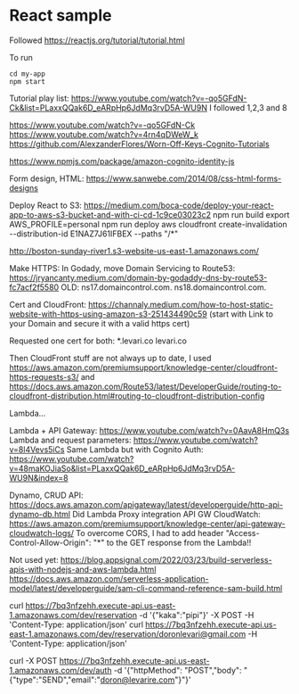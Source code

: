 # React sample

Followed https://reactjs.org/tutorial/tutorial.html

To run 
```
cd my-app
npm start
```


Tutorial play list: https://www.youtube.com/watch?v=-qo5GFdN-Ck&list=PLaxxQQak6D_eARpHp6JdMq3rvD5A-WU9N
I followed 1,2,3 and 8 

https://www.youtube.com/watch?v=-qo5GFdN-Ck
https://www.youtube.com/watch?v=4rn4qDWeW_k
https://github.com/AlexzanderFlores/Worn-Off-Keys-Cognito-Tutorials

https://www.npmjs.com/package/amazon-cognito-identity-js

Form design, HTML:
https://www.sanwebe.com/2014/08/css-html-forms-designs

Deploy React to S3: https://medium.com/boca-code/deploy-your-react-app-to-aws-s3-bucket-and-with-ci-cd-1c9ce03023c2
npm run build
export AWS_PROFILE=personal
npm run deploy
aws cloudfront create-invalidation --distribution-id E1NAZ7J61IFBEX --paths "/*"



http://boston-sunday-river1.s3-website-us-east-1.amazonaws.com/

Make HTTPS:
In Godady, move Domain Servicing to Route53: https://jryancanty.medium.com/domain-by-godaddy-dns-by-route53-fc7acf2f5580
OLD:
ns17.domaincontrol.com.	
ns18.domaincontrol.com.	

Cert and CloudFront: https://channaly.medium.com/how-to-host-static-website-with-https-using-amazon-s3-251434490c59 (start with Link to your Domain and secure it with a valid https cert)

Requested one cert for both:
*.levari.co
levari.co

Then CloudFront stuff are not always up to date, I used https://aws.amazon.com/premiumsupport/knowledge-center/cloudfront-https-requests-s3/ and https://docs.aws.amazon.com/Route53/latest/DeveloperGuide/routing-to-cloudfront-distribution.html#routing-to-cloudfront-distribution-config



Lambda...

Lambda + API Gateway: https://www.youtube.com/watch?v=0AavA8HmQ3s
Lambda and request parameters: https://www.youtube.com/watch?v=8l4Vevs5iCs
Same Lambda but with Cognito Auth: https://www.youtube.com/watch?v=48maKOJiaSo&list=PLaxxQQak6D_eARpHp6JdMq3rvD5A-WU9N&index=8

Dynamo, CRUD API: https://docs.aws.amazon.com/apigateway/latest/developerguide/http-api-dynamo-db.html
Did Lambda Proxy integration
API GW CloudWatch: https://aws.amazon.com/premiumsupport/knowledge-center/api-gateway-cloudwatch-logs/
To overcome CORS, I had to add header "Access-Control-Allow-Origin": "*" to the GET response from the Lambda!!



Not used yet:
https://blog.appsignal.com/2022/03/23/build-serverless-apis-with-nodejs-and-aws-lambda.html
https://docs.aws.amazon.com/serverless-application-model/latest/developerguide/sam-cli-command-reference-sam-build.html





curl https://7bq3nfzehh.execute-api.us-east-1.amazonaws.com/dev/reservation -d '{"kaka":"pipi"}' -X POST -H 'Content-Type: application/json'
curl https://7bq3nfzehh.execute-api.us-east-1.amazonaws.com/dev/reservation/doronlevari@gmail.com -H 'Content-Type: application/json'

curl -X POST https://7bq3nfzehh.execute-api.us-east-1.amazonaws.com/dev/auth -d '{"httpMethod": "POST","body": "{\"type\":\"SEND\",\"email\":\"doron@levarire.com\"}"}'